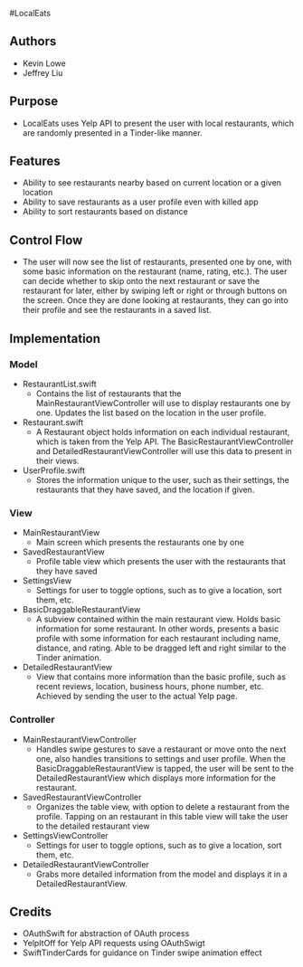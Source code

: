 #LocalEats

## Authors
* Kevin Lowe
* Jeffrey Liu

## Purpose
* LocalEats uses Yelp API to present the user with local restaurants,
which are randomly presented in a Tinder-like manner.

## Features
* Ability to see restaurants nearby based on current location or a
given location
* Ability to save restaurants as a user profile even with killed app
* Ability to sort restaurants based on distance

## Control Flow
* The user will now see the list of restaurants, presented one by one,
with some basic information on the restaurant (name, rating, etc.).
The user can decide whether to skip onto the next restaurant or save the
restaurant for later, either by swiping left or right or through buttons
on the screen. Once they are done looking at restaurants, they can go into
their profile and see the restaurants in a saved list.

## Implementation

### Model
* RestaurantList.swift
    * Contains the list of restaurants that the MainRestaurantViewController
    will use to display restaurants one by one. Updates the list based on
    the location in the user profile.
* Restaurant.swift
    * A Restaurant object holds information on each individual restaurant,
    which is taken from the Yelp API. The BasicRestaurantViewController
    and DetailedRestaurantViewController will use this data to present
    in their views.
* UserProfile.swift
    * Stores the information unique to the user, such as their settings,
    the restaurants that they have saved, and the location if given.

### View
* MainRestaurantView
    * Main screen which presents the restaurants one by one
* SavedRestaurantView
    * Profile table view which presents the user with the
    restaurants that they have saved
* SettingsView
    * Settings for user to toggle options, such as to give a location,
    sort them, etc.
* BasicDraggableRestaurantView
    * A subview contained within the main restaurant view. Holds basic
    information for some restaurant. In other words, presents a basic
    profile with some information for each restaurant including name,
    distance, and rating. Able to be dragged left and right similar to
    the Tinder animation.
* DetailedRestaurantView
    * View that contains more information than the basic profile, such as
    recent reviews, location, business hours, phone number, etc. Achieved
    by sending the user to the actual Yelp page.

### Controller
* MainRestaurantViewController
    * Handles swipe gestures to save a restaurant or move onto the next one,
    also handles transitions to settings and user profile. When the
    BasicDraggableRestaurantView is tapped, the user will be sent to the
    DetailedRestaurantView which displays more information for the
    restaurant.
* SavedRestaurantViewController
    * Organizes the table view, with option to delete a restaurant from
    the profile. Tapping on an restaurant in this table view will take
    the user to the detailed restaurant view
* SettingsViewController
    * Settings for user to toggle options, such as to give a location,
    sort them, etc.
* DetailedRestaurantViewController
    * Grabs more detailed information from the model and displays it in
    a DetailedRestaurantView.

## Credits
* OAuthSwift for abstraction of OAuth process
* YelpItOff for Yelp API requests using OAuthSwigt
* SwiftTinderCards for guidance on Tinder swipe animation effect

